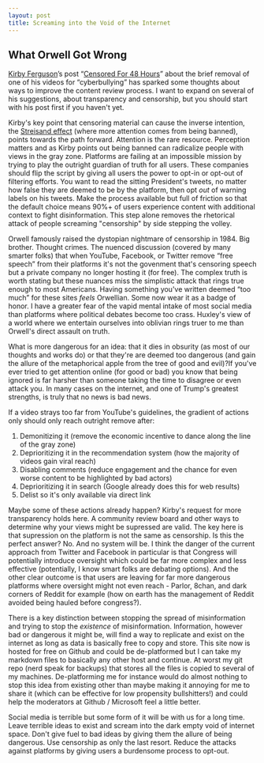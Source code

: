 ```yaml
---
layout: post
title: Screaming into the Void of the Internet
---
```


## What Orwell Got Wrong
[Kirby Ferguson](https://www.everythingisaremix.info/)’s post “[Censored For 48 Hours](https://link.medium.com/qhmdrKvX0bb)” about the brief removal of one of his videos for “cyberbullying” has sparked some thoughts about ways to improve the content review process. I want to expand on several of his suggestions, about transparency and censorship, but you should start with his post first if you haven't yet.

Kirby's key point that censoring material can cause the inverse intention, the [Streisand effect](https://en.wikipedia.org/wiki/Streisand_effect) (where more attention comes from being banned), points towards the path forward. Attention is the rare resource. Perception matters and as Kirby points out being banned can radicalize people with views in the gray zone. Platforms are failing at an impossible mission by trying to play the outright guardian of truth for all users. These companies should flip the script by giving all users the power to opt-in or opt-out of filtering efforts. You want to read the sitting President's tweets, no matter how false they are deemed to be by the platform, then opt _out_ of warning labels on his tweets. Make the process available but full of friction so that the default choice means 90%+ of users experience content with additional context to fight disinformation. This step alone removes the rhetorical attack of people screaming "censorship" by side stepping the volley. 

Orwell famously raised the dystopian nightmare of censorship in 1984. Big brother. Thought crimes. The nuenced discussion (covered by many smarter folks) that when YouTube, Facebook, or Twitter remove “free speech” from their platforms it's not the govenment that's censoring speech but a private company no longer hosting it (for free). The complex truth is worth stating but these nuances miss the simplistic attack that rings true enough to most Americans. Having something you've written deemed “too much” for these sites _feels_ Orwellian. Some now wear it as a badge of honor. I have a greater fear of the vapid mental intake of most social media than platforms where political debates become too crass. Huxley's view of a world where we entertain ourselves into oblivian rings truer to me than Orwell's direct assault on truth.

What is more dangerous for an idea: that it dies in obsurity (as most of our thoughts and works do) or that they're are deemed too dangerous (and gain the allure of the metaphorical apple from the tree of good and evil)?If you've ever tried to get attention online (for good or bad) you know that being ignored is far harsher than someone taking the time to disagree or even attack you. In many cases on the internet, and one of Trump's greatest strengths, is truly that no news is bad news. 

If a video strays too far from YouTube's guidelines, the gradient of actions only should only reach outright remove after: 
1. Demonitizing it (remove the economic incentive to dance along the line of the gray zone)
2. Deprioritizing it in the recommendation system (how the majority of videos gain viral reach)
3. Disabling comments (reduce engagement and the chance for even worse content to be highlighted by bad actors)
4. Deprioritizing it in search (Google already does this for web results)
5. Delist so it's only available via direct link

Maybe some of these actions already happen? Kirby's request for more transparency holds here. A community review board and other ways to determine why your views might be supressed are valid. The key here is that supression on the platform is not the same as censorship. Is this the perfect answer? No. And no system will be. I think the danger of the current approach from Twitter and Facebook in particular is that Congress will potentially introduce oversight which could be far more complex and less effective (potentially, I know smart folks are debating options). And the other clear outcome is that users are leaving for far more dangerous platforms where oversight might not even reach - Parlor, 8chan, and dark corners of Reddit for example (how on earth has the management of Reddit avoided being hauled before congress?).

There is a key distinction between stopping the spread of misinformation and trying to stop the _existence_ of misinformation. Information, however bad or dangerous it might be, will find a way to replicate and exist on the internet as long as data is basically free to copy and store. This site now is hosted for free on Github and could be de-platformed but I can take my markdown files to basically any other host and continue. At worst my git repo (nerd speak for backups) that stores all the files is copied to several of my machines. De-platforming me for instance would do almost nothing to stop this idea from existing other than maybe making it annoying for me to share it (which can be effective for low propensity bullshitters!) and could help the moderators at Github / Microsoft feel a little better.

Social media is terrible but some form of it will be with us for a long time. Leave terrible ideas to exist and scream into the dark empty void of internet space. Don't give fuel to bad ideas by giving them the allure of being dangerous. Use censorship as only the last resort. Reduce the attacks against platforms by giving users a burdensome process to opt-out. 